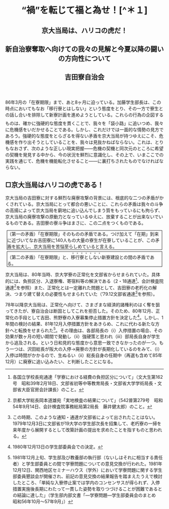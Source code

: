 <header>
<h1 class='title'>“禍”を転じて福と為せ！[^＊１]</h1>
<h2 class='slogan'>京大当局は、ハリコの虎だ！</h2>
<h2 class='subtitle'>新自治寮奪取へ向けての我々の見解と今夏以降の闘いの方向性について</h2>
<h2 class='author'>吉田寮自治会</h2>
</header>

[^＊１]: 1985年7月27日吉田西寮大広間で行われた四寮会議（女子寮は急用のため欠席したため、実質的には吉田寮・熊野寮・室町寮の三寮会議）において吉田寮自治会により提出されたレジュメ。この場には、熊野寮自治会常任委員会・書記局よりレジュメ「吉田寮執行部方針を断罪する！」（本資料集に収録）も提出された。会議の経緯及びその後については、本文献末尾に収録の《補遺》を参照のこと。なお、本文献は、本資料集に収録の「1985年度前期吉田寮吉田寮全体方針（案）」の「6章　行動提起、1節　改築闘争　すなわち　今いう新寮闘争の経過の概観」及びビラ「新寮をかちとって「在寮期限」を粉砕しよう／吉田寮自治会の「在寮期限」実質化阻止へむけた二、三の基本的見解」の全文と共に、『京都大学新聞』第1939号（1985年10月16日）に掲載された。

86年3月の「在寮期限」まで、あと8ヶ月に迫っている。加藤学生部長は、この時点においてもなお「移行寮とはしない」という態度をとり、その一方で寮生との話し合いを排除して新寮計画を進めようとしている。これらの行為の企図するものは、確かに強硬的な<span style='text-emphasis-style:"x";-webkit-text-emphasis-style:"x";'>態度</span>を貫くことで、我々を「袋小路」に追いつめ、我々に危機感をいだかせることである。しかし、これだけでは一面的な情勢の見方であろう。強硬的な態度をとらざるを得ない矛盾を京大当局が持つゆえにこそ、危機感を作り出そうとしていることを、我々は見抜かねばならない。これは、とりもなおさず、次のような正しい現実把握――危機の契機と同次元のところに希望の契機を発見する中から、今の状況を鮮烈に意識化し、その上で、いまここでの実践を通じて、危機を機能転化させること――に裏打ちされたものでなければならない。

## □京大当局はハリコの虎である！
京大当局の吉田寮に対する鮮烈な廃寮攻撃の背景には、根底的な二つの矛盾がかくされている。京大当局にとって都合の悪いことに、これらの矛盾は我々の斗争の高揚によって京大当局を窮地に追い込んでしまう質をもっているにも拘らず、京大当局の廃寮攻撃の原動力となっているゆえに、放棄することが出来ないでいるものである。吉田寮の寮斗争はまさに、この二点をつくものである。

<div style="border: solid 1px; margin: 5px;">（第一の矛盾）「在寮期限」そのものの矛盾である。つけ加えて「在期」到来に近づいてなお吉田寮に140人もの大量の寮生が在寮していることが、この矛盾を拡大し、京大当局を苦悩至らしめていると言える。</div>

<div style="border: solid 1px; margin: 5px">（第二の矛盾）「在寮期限」と、<span style='text-emphasis-style:"x";-webkit-text-emphasis-style:"x";'>移行寮としない</span>新寮建設との間の矛盾である。</div>

京大当局は、80年当時、京大学寮の正常化を文部省からせまられていた。具体的には、負担区分、入退寮権、寄宿料等の解決である（2・18通達[^＊２]、会計検査院通達[^＊３]を参照）また、正常化とは一定離れた問題として、吉田寮の老朽化の解決、つまり建て替えの必要性もせまられていた（’79.12文部省通達[^＊４]を参照）。

[^＊２]: 各国立学校長宛通達「学寮における経費の負担区分について」（文大生第162号　昭和39年2月18日、文部省初等中等教育局長・文部省大学学術局長・文部省大臣官房会計課長）のこと。

[^＊３]: 京都大学総長岡本道雄宛「実地検査の結果について」（542普第279号　昭和54年9月14日、会計検査院事務総局第2局長　藤井健太郎）のこと。

[^＊４]: この時期、このような通知・通達が文部省によって出されたことはない。1979年12月3日に文部省が19大学の学生部次長を招集して、老朽寮の一掃を来年度から展開するとして改築計画の提出を求めたことを指すものと思われる。

78年以降京大当局は、正常化へ向けて、さまざまな経済的諸権利のはく奪を狙ってきたが、寮自治会は断固としてこれを拒否した。そのため、80年12月、正常化の手段として吉田、熊野寮の入寮募集停止措置方針を決定した[^＊５]。しかし、1年間の検討の結果、81年12月入停措置方針をあきらめ、これに代わる新たな方針へと転換をせまられた[^＊６]。その理由は、各部局長の（ⅰ）入停措置の場合、その効果が数ヶ月の短い期間で発動し（ⅱ）強硬策と思われ（ⅲ）部局長自身が学生から追及される。という日和見的な態度から意思一致できなかったのが一つ。もう一つは、沢田総長が阪大の入停→廃寮の方針が長期化しているのをみて、（ⅰ）入停は時間がかかるので、生ぬるい（ⅱ）総長自身の任期中（再選も含めて85年12月）に廃寮に追い込みたい、と判断したことになる。

[^＊５]: 1980年12月13日の学生部委員会での決定。

[^＊６]: 1981年12月上旬、学生部及び教養部の執行部（ないしはそれに相当する責任者）と学生部委員との間で学寮問題についての意見交換が行われた。1981年12月12日、関西地区セミナーハウス（学外）において学寮問題に関する学生部委員懇談会が開催され、前記の意見交換の結果報告を踏まえたうえで検討したところ、「単純な入寮停止案では学内のコンセンサスが得られず、入停措置実施後長期にわたって一貫した姿勢を取りつづけることが困難であるとの結論に達した」（学生部内部文書「―学寮問題―学生部委員会のまとめ　昭和56年10月〜57年9月」）